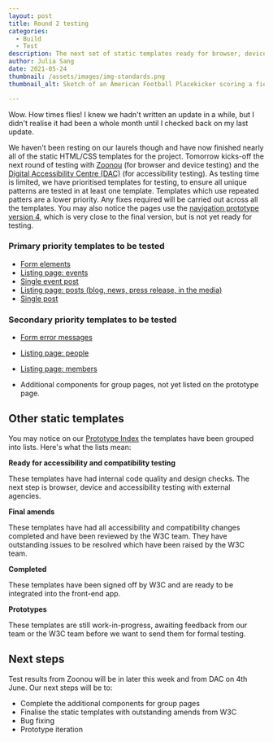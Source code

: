 ```yaml
---
layout: post
title: Round 2 testing
categories:
  - Build
  - Test
description: The next set of static templates ready for browser, device and accessibility testing
author: Julia Sang
date: 2021-05-24
thumbnail: /assets/images/img-standards.png
thumbnail_alt: Sketch of an American Football Placekicker scoring a field goal. The football shows the W3C logo. 'Standards' is written in the end zone.

---
```



Wow. How times flies! I knew we hadn't written an update in a while, but I didn't realise it had been a whole month until I checked back on my last update. 

We haven't been resting on our laurels though and have now finished nearly all of the static HTML/CSS templates for the project. Tomorrow kicks-off the next round of testing with [Zoonou](https://zoonou.com/) (for browser and device testing) and the [Digital Accessibility Centre (DAC)](https://digitalaccessibilitycentre.org/) (for accessibility testing). As testing time is limited, we have prioritised templates for testing, to ensure all unique patterns are tested in at least one template. Templates which use repeated patters are a lower priority. Any fixes required will be carried out across all the templates. You may also notice the pages use the [navigation prototype version 4](/updates/prototyping-the-main-navigation-version-3/), which is very close to the final version, but is not yet ready for testing. 

### Primary priority templates to be tested

- [Form elements](https://w3c-dev.studio24.dev/forms.html)
- [Listing page: events](https://w3c-dev.studio24.dev/listing-events/index.html)
- [Single event post](https://w3c-dev.studio24.dev/listing-events/event.html)
- [Listing page: posts (blog, news, press release, in the media)](https://w3c-dev.studio24.dev/posts/index.html)
- [Single post](https://w3c-dev.studio24.dev/posts/post.html)

### Secondary priority templates to be tested

* [Form error messages](https://w3c-dev.studio24.dev/form-errors.html)

* [Listing page: people](https://w3c-dev.studio24.dev/listing-people/index.html)

* [Listing page: members](https://w3c-dev.studio24.dev/listing-members/index.html)

* Additional components for group pages, not yet listed on the prototype page.

  

## Other static templates 

You may notice on our [Prototype Index](https://w3c-dev.studio24.dev/index.html) the templates have been grouped into lists. Here's what the lists mean:

**Ready for accessibility and compatibility testing**

These templates have had internal code quality and design checks. The next step is browser, device and accessibility testing with external agencies. 

**Final amends**

These templates have had all accessibility and compatibility changes completed and have been reviewed by the W3C team. They have outstanding issues to be resolved which have been raised by the W3C team.

**Completed**

These templates have been signed off by W3C and are ready to be integrated into the front-end app.

**Prototypes**

These templates are still work-in-progress, awaiting feedback from our team or the W3C team before we want to send them for formal testing. 



## Next steps

Test results from Zoonou will be in later this week and from DAC on 4th June. Our next steps will be to:

* Complete the additional components for group pages
* Finalise the static templates with outstanding amends from W3C
* Bug fixing
* Prototype iteration

